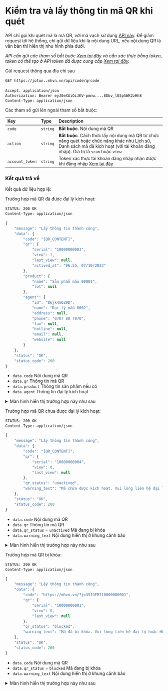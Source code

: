 # Kiểm tra và lấy thông tin mã QR khi quét

API chỉ gọi khi quét mã là mã QR, với mã vạch sử dụng [API này](barcode.md). Để giảm request tới hệ thống, chỉ gửi dữ liệu khi là nội dung URL, nếu nội dụng QR là văn bản thì hiển thị như hình phía dưới.

_API cần gửi các tham số bắt buộc [Xem tại đây](README.md) và cần xác thực bằng token, token có thể tạo ở API token đã được cung cấp [Xem tại đây](token-access.md)._

 Gửi request thông qua địa chỉ sau
 ```http
GET https://jotun..mhvn.vn/api/code/qrcode

Accept: application/json
Authorization: Bearer eyJ0eXAiOiJKV-pmnw....8Dbv_l03p5WK2zHh8
Content-Type: application/json
```

Các tham số gửi lên ngoài tham số bắt buộc:

| Key | Type | Description |
| :--- | :--- | :--- |
| `code` | `string` | **Bắt buộc**. Nội dung mã QR |
| `action` | `string` | **Bắt buộc**. Cách thức lấy nội dung mã QR từ chức năng quét hoặc chức năng khác như Lịch sử, Danh sách mã đã kích hoạt (với tài khoản đăng nhập). Giá trị là `scan` hoặc `view` |
| `account_token` | `string` | Token xác thực tài khoản đăng nhập nhận được khi đăng nhập [Xem tại đây](login.md) |

### Kết quả trả về
Kết quả dữ liệu hợp lệ:

Trường hợp mã QR đã được đại lý kích hoạt:
```http
STATUS: 200 OK
Content-Type: application/json
```
```javascript
{
    "message": "Lấy thông tin thành công",
    "data": {
        "code": "[QR_CONTENT]",
        "qr": {
            "serial": "10000000003",
            "view": 1,
            "last_view": null,
            "actived_at": "06:55, 07/10/2023"
        },
        "product": {
            "name": "Sản phẩm mẫu 00001",
            "lot": null
        },
        "agent": {
            "id": "86jk4mOZ9D",
            "name": "Đại lý mẫu 0002",
            "address": null,
            "phone": "0707 88 7070",
            "fax": null,
            "hotline": null,
            "email": null,
            "website": null
        }
    },
    "status": "OK",
    "status_code": 200
}
```

- `data.code` Nội dung mã QR
- `data.qr` Thông tin mã QR
- `data.product` Thông tin sản phẩm nếu có
- `data.agent` Thông tin đại lý kích hoạt

<details>
<summary>Màn hình hiển thị trường hợp này như sau</summary>
<img src="images/jotun_qr_1242x2688.png" width="300">
</details>

Trường hợp mã QR chưa được đại lý kích hoạt:
```http
STATUS: 200 OK
Content-Type: application/json
```
```javascript
{
    "message": "Lấy thông tin thành công",
    "data": {
        "code": "[QR_CONTENT]",
        "qr": {
            "serial": "10000000004",
            "view": 0,
            "last_view": null
        },
        "qr_status": "unactived",
        "warning_text": "Mã chưa được kích hoạt. Vui lòng liên hệ đại lý để kích hoạt"
    },
    "status": "OK",
    "status_code": 200
}
```

- `data.code` Nội dung mã QR
- `data.qr` Thông tin mã QR
- `data.qr_status` = `unactived` Mã đang bị khóa
- `data.warning_text` Nội dung hiển thị ở khung cảnh bảo

<details>
<summary>Màn hình hiển thị trường hợp này như sau</summary>
<img src="images/jotun_qr_unactive_1242x2688.png" width="300">
</details>

Trường hợp mã QR bị khóa:
```http
STATUS: 200 OK
Content-Type: application/json
```
```javascript
{
    "message": "Lấy thông tin thành công",
    "data": {
        "code": "https://mhvn.vn/?j=35JGFM710000000001",
        "qr": {
            "serial": "10000000001",
            "view": 0,
            "last_view": null
        },
        "qr_status": "blocked",
        "warning_text": "Mã đã bị khóa. Vui lòng liên hệ đại lý hoặc HOTLINE để được hỗ trợ"
    },
    "status": "OK",
    "status_code": 200
}
```

- `data.code` Nội dung mã QR
- `data.qr_status` = `blocked` Mã đang bị khóa
- `data.warning_text` Nội dung hiển thị ở khung cảnh bảo

<details>
<summary>Màn hình hiển thị trường hợp này như sau</summary>
<img src="images/jotun_qr_block_1242x2688.png" width="300">
</details>
